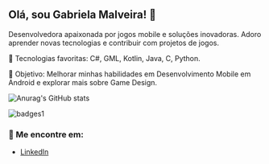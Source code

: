 ## Olá, sou Gabriela Malveira! 👋

Desenvolvedora apaixonada por jogos mobile e soluções inovadoras. Adoro aprender novas tecnologias e contribuir com projetos de jogos.

🔧 Tecnologias favoritas: C#, GML, Kotlin, Java, C, Python.

🎯 Objetivo: Melhorar minhas habilidades em Desenvolvimento Mobile em Android e explorar mais sobre Game Design.


![Anurag's GitHub stats](https://github-readme-stats.vercel.app/api?username=gabimalvs&show_icons=true&theme=tokyonight)


![badges1](https://dev-to-uploads.s3.amazonaws.com/uploads/articles/6n8fc8zw8pawxveffitx.png)


### 📱 Me encontre em:
- [LinkedIn](https://linkedin.com/in/gabriela-malveira-a9623b296/)

